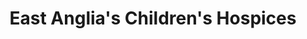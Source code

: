 ---
title: "East Anglia's Children's Hospices"
url: /dereham/east-anglias-childrens-hospices/
shop: Gebrauchtwaren
---
